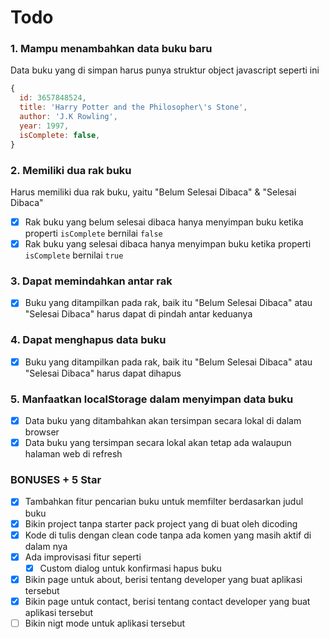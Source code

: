 # Todo

### 1. Mampu menambahkan data buku baru

Data buku yang di simpan harus punya struktur object javascript seperti ini

```javascript
{
  id: 3657848524,
  title: 'Harry Potter and the Philosopher\'s Stone',
  author: 'J.K Rowling',
  year: 1997,
  isComplete: false,
}
```

### 2. Memiliki dua rak buku

Harus memiliki dua rak buku, yaitu "Belum Selesai Dibaca" & "Selesai Dibaca"

- [x] Rak buku yang belum selesai dibaca hanya menyimpan buku ketika properti `isComplete` bernilai `false`
- [x] Rak buku yang selesai dibaca hanya menyimpan buku ketika properti `isComplete` bernilai `true`

### 3. Dapat memindahkan antar rak

- [x] Buku yang ditampilkan pada rak, baik itu "Belum Selesai Dibaca" atau "Selesai Dibaca" harus dapat di pindah antar keduanya

### 4. Dapat menghapus data buku

- [x] Buku yang ditampilkan pada rak, baik itu "Belum Selesai Dibaca" atau "Selesai Dibaca" harus dapat dihapus

### 5. Manfaatkan localStorage dalam menyimpan data buku

- [x] Data buku yang ditambahkan akan tersimpan secara lokal di dalam browser
- [x] Data buku yang tersimpan secara lokal akan tetap ada walaupun halaman web di refresh

### BONUSES + 5 Star

- [x] Tambahkan fitur pencarian buku untuk memfilter berdasarkan judul buku
- [x] Bikin project tanpa starter pack project yang di buat oleh dicoding
- [x] Kode di tulis dengan clean code tanpa ada komen yang masih aktif di dalam nya
- [x] Ada improvisasi fitur seperti
  - [x] Custom dialog untuk konfirmasi hapus buku
- [x] Bikin page untuk about, berisi tentang developer yang buat aplikasi tersebut
- [x] Bikin page untuk contact, berisi tentang contact developer yang buat aplikasi tersebut
- [ ] Bikin nigt mode untuk aplikasi tersebut
